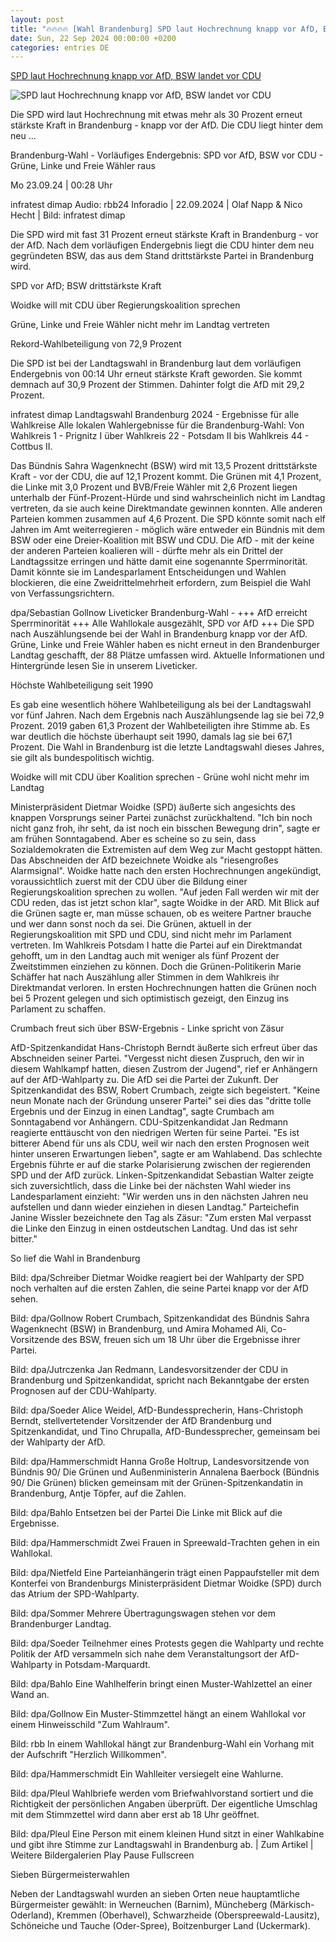 ```yaml
---
layout: post
title: "🔥🔥🔥🔥 [Wahl Brandenburg] SPD laut Hochrechnung knapp vor AfD, BSW landet vor CDU"
date: Sun, 22 Sep 2024 00:00:00 +0200
categories: entries DE
---
```

[SPD laut Hochrechnung knapp vor AfD, BSW landet vor CDU](https://www.rbb24.de/politik/wahl/Landtagswahl/2024/brandenburg-wahl-2024-hochrechnungen-ergebnisse.html)

![SPD laut Hochrechnung knapp vor AfD, BSW landet vor CDU](https://www.rbb24.de/content/dam/rbb/rbb/rbb24/2024/2024_09/sonstige/landtagswahl-endergebnis-0014.png.png/size=708x398.png)

Die SPD wird laut Hochrechnung mit etwas mehr als 30 Prozent erneut stärkste Kraft in Brandenburg - knapp vor der AfD. Die CDU liegt hinter dem neu ...

Brandenburg-Wahl - Vorläufiges Endergebnis: SPD vor AfD, BSW vor CDU - Grüne, Linke und Freie Wähler raus

Mo 23.09.24 | 00:28 Uhr

infratest dimap Audio: rbb24 Inforadio | 22.09.2024 | Olaf Napp & Nico Hecht | Bild: infratest dimap

Die SPD wird mit fast 31 Prozent erneut stärkste Kraft in Brandenburg - vor der AfD. Nach dem vorläufigen Endergebnis liegt die CDU hinter dem neu gegründeten BSW, das aus dem Stand drittstärkste Partei in Brandenburg wird.

SPD vor AfD; BSW drittstärkste Kraft

Woidke will mit CDU über Regierungskoalition sprechen

Grüne, Linke und Freie Wähler nicht mehr im Landtag vertreten

Rekord-Wahlbeteiligung von 72,9 Prozent

Die SPD ist bei der Landtagswahl in Brandenburg laut dem vorläufigen Endergebnis von 00:14 Uhr erneut stärkste Kraft geworden. Sie kommt demnach auf 30,9 Prozent der Stimmen. Dahinter folgt die AfD mit 29,2 Prozent.

infratest dimap Landtagswahl Brandenburg 2024 - Ergebnisse für alle Wahlkreise Alle lokalen Wahlergebnisse für die Brandenburg-Wahl: Von Wahlkreis 1 - Prignitz I über Wahlkreis 22 - Potsdam II bis Wahlkreis 44 - Cottbus II.

Das Bündnis Sahra Wagenknecht (BSW) wird mit 13,5 Prozent drittstärkste Kraft - vor der CDU, die auf 12,1 Prozent kommt. Die Grünen mit 4,1 Prozent, die Linke mit 3,0 Prozent und BVB/Freie Wähler mit 2,6 Prozent liegen unterhalb der Fünf-Prozent-Hürde und sind wahrscheinlich nicht im Landtag vertreten, da sie auch keine Direktmandate gewinnen konnten. Alle anderen Parteien kommen zusammen auf 4,6 Prozent. Die SPD könnte somit nach elf Jahren im Amt weiterregieren - möglich wäre entweder ein Bündnis mit dem BSW oder eine Dreier-Koalition mit BSW und CDU. Die AfD - mit der keine der anderen Parteien koalieren will - dürfte mehr als ein Drittel der Landtagssitze erringen und hätte damit eine sogenannte Sperrminorität. Damit könnte sie im Landesparlament Entscheidungen und Wahlen blockieren, die eine Zweidrittelmehrheit erfordern, zum Beispiel die Wahl von Verfassungsrichtern.

dpa/Sebastian Gollnow Liveticker Brandenburg-Wahl - +++ AfD erreicht Sperrminorität +++ Alle Wahllokale ausgezählt, SPD vor AfD +++ Die SPD nach Auszählungsende bei der Wahl in Brandenburg knapp vor der AfD. Grüne, Linke und Freie Wähler haben es nicht erneut in den Brandenburger Landtag geschafft, der 88 Plätze umfassen wird. Aktuelle Informationen und Hintergründe lesen Sie in unserem Liveticker.

Höchste Wahlbeteiligung seit 1990

Es gab eine wesentlich höhere Wahlbeteiligung als bei der Landtagswahl vor fünf Jahren. Nach dem Ergebnis nach Auszählungsende lag sie bei 72,9 Prozent. 2019 gaben 61,3 Prozent der Wahlbeteiligten ihre Stimme ab. Es war deutlich die höchste überhaupt seit 1990, damals lag sie bei 67,1 Prozent. Die Wahl in Brandenburg ist die letzte Landtagswahl dieses Jahres, sie gilt als bundespolitisch wichtig.

Woidke will mit CDU über Koalition sprechen - Grüne wohl nicht mehr im Landtag

Ministerpräsident Dietmar Woidke (SPD) äußerte sich angesichts des knappen Vorsprungs seiner Partei zunächst zurückhaltend. "Ich bin noch nicht ganz froh, ihr seht, da ist noch ein bisschen Bewegung drin", sagte er am frühen Sonntagabend. Aber es scheine so zu sein, dass Sozialdemokraten die Extremisten auf dem Weg zur Macht gestoppt hätten. Das Abschneiden der AfD bezeichnete Woidke als "riesengroßes Alarmsignal". Woidke hatte nach den ersten Hochrechnungen angekündigt, voraussichtlich zuerst mit der CDU über die Bildung einer Regierungskoalition sprechen zu wollen. "Auf jeden Fall werden wir mit der CDU reden, das ist jetzt schon klar", sagte Woidke in der ARD. Mit Blick auf die Grünen sagte er, man müsse schauen, ob es weitere Partner brauche und wer dann sonst noch da sei. Die Grünen, aktuell in der Regierungskoalition mit SPD und CDU, sind nicht mehr im Parlament vertreten. Im Wahlkreis Potsdam I hatte die Partei auf ein Direktmandat gehofft, um in den Landtag auch mit weniger als fünf Prozent der Zweitstimmen einziehen zu können. Doch die Grünen-Politikerin Marie Schäffer hat nach Auszählung aller Stimmen in dem Wahlkreis ihr Direktmandat verloren. In ersten Hochrechnungen hatten die Grünen noch bei 5 Prozent gelegen und sich optimistisch gezeigt, den Einzug ins Parlament zu schaffen.

Crumbach freut sich über BSW-Ergebnis - Linke spricht von Zäsur

AfD-Spitzenkandidat Hans-Christoph Berndt äußerte sich erfreut über das Abschneiden seiner Partei. "Vergesst nicht diesen Zuspruch, den wir in diesem Wahlkampf hatten, diesen Zustrom der Jugend", rief er Anhängern auf der AfD-Wahlparty zu. Die AfD sei die Partei der Zukunft. Der Spitzenkandidat des BSW, Robert Crumbach, zeigte sich begeistert. "Keine neun Monate nach der Gründung unserer Partei" sei dies das "dritte tolle Ergebnis und der Einzug in einen Landtag", sagte Crumbach am Sonntagabend vor Anhängern. CDU-Spitzenkandidat Jan Redmann reagierte enttäuscht von den niedrigen Werten für seine Partei. "Es ist bitterer Abend für uns als CDU, weil wir nach den ersten Prognosen weit hinter unseren Erwartungen lieben", sagte er am Wahlabend. Das schlechte Ergebnis führte er auf die starke Polarisierung zwischen der regierenden SPD und der AfD zurück. Linken-Spitzenkandidat Sebastian Walter zeigte sich zuversichtlich, dass die Linke bei der nächsten Wahl wieder ins Landesparlament einzieht: "Wir werden uns in den nächsten Jahren neu aufstellen und dann wieder einziehen in diesen Landtag." Parteichefin Janine Wissler bezeichnete den Tag als Zäsur: "Zum ersten Mal verpasst die Linke den Einzug in einen ostdeutschen Landtag. Und das ist sehr bitter."

So lief die Wahl in Brandenburg

Bild: dpa/Schreiber Dietmar Woidke reagiert bei der Wahlparty der SPD noch verhalten auf die ersten Zahlen, die seine Partei knapp vor der AfD sehen.

Bild: dpa/Gollnow Robert Crumbach, Spitzenkandidat des Bündnis Sahra Wagenknecht (BSW) in Brandenburg, und Amira Mohamed Ali, Co-Vorsitzende des BSW, freuen sich um 18 Uhr über die Ergebnisse ihrer Partei.

Bild: dpa/Jutrczenka Jan Redmann, Landesvorsitzender der CDU in Brandenburg und Spitzenkandidat, spricht nach Bekanntgabe der ersten Prognosen auf der CDU-Wahlparty.

Bild: dpa/Soeder Alice Weidel, AfD-Bundessprecherin, Hans-Christoph Berndt, stellvertetender Vorsitzender der AfD Brandenburg und Spitzenkandidat, und Tino Chrupalla, AfD-Bundessprecher, gemeinsam bei der Wahlparty der AfD.

Bild: dpa/Hammerschmidt Hanna Große Holtrup, Landesvorsitzende von Bündnis 90/ Die Grünen und Außenministerin Annalena Baerbock (Bündnis 90/ Die Grünen) blicken gemeinsam mit der Grünen-Spitzenkandatin in Brandenburg, Antje Töpfer, auf die Zahlen.

Bild: dpa/Bahlo Entsetzen bei der Partei Die Linke mit Blick auf die Ergebnisse.

Bild: dpa/Hammerschmidt Zwei Frauen in Spreewald-Trachten gehen in ein Wahllokal.

Bild: dpa/Nietfeld Eine Parteianhängerin trägt einen Pappaufsteller mit dem Konterfei von Brandenburgs Ministerpräsident Dietmar Woidke (SPD) durch das Atrium der SPD-Wahlparty.

Bild: dpa/Sommer Mehrere Übertragungswagen stehen vor dem Brandenburger Landtag.

Bild: dpa/Soeder Teilnehmer eines Protests gegen die Wahlparty und rechte Politik der AfD versammeln sich nahe dem Veranstaltungsort der AfD-Wahlparty in Potsdam-Marquardt.

Bild: dpa/Bahlo Eine Wahlhelferin bringt einen Muster-Wahlzettel an einer Wand an.

Bild: dpa/Gollnow Ein Muster-Stimmzettel hängt an einem Wahllokal vor einem Hinweisschild "Zum Wahlraum".

Bild: rbb In einem Wahllokal hängt zur Brandenburg-Wahl ein Vorhang mit der Aufschrift "Herzlich Willkommen".

Bild: dpa/Hammerschmidt Ein Wahlleiter versiegelt eine Wahlurne.

Bild: dpa/Pleul Wahlbriefe werden vom Briefwahlvorstand sortiert und die Richtigkeit der persönlichen Angaben überprüft. Der eigentliche Umschlag mit dem Stimmzettel wird dann aber erst ab 18 Uhr geöffnet.

Bild: dpa/Pleul Eine Person mit einem kleinen Hund sitzt in einer Wahlkabine und gibt ihre Stimme zur Landtagswahl in Brandenburg ab. | Zum Artikel | Weitere Bildergalerien Play Pause Fullscreen































Sieben Bürgermeisterwahlen

Neben der Landtagswahl wurden an sieben Orten neue hauptamtliche Bürgermeister gewählt: in Werneuchen (Barnim), Müncheberg (Märkisch-Oderland), Kremmen (Oberhavel), Schwarzheide (Oberspreewald-Lausitz), Schöneiche und Tauche (Oder-Spree), Boitzenburger Land (Uckermark).

